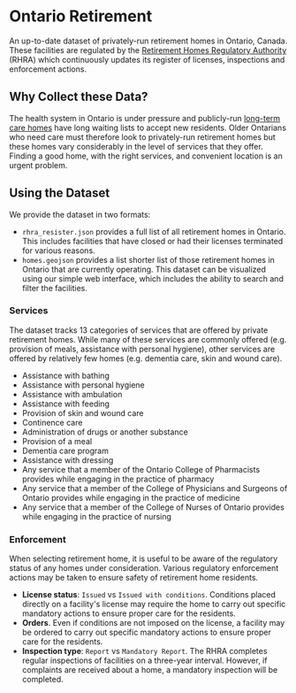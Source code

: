 # Ontario Retirement

An up-to-date dataset of privately-run retirement homes in Ontario, Canada. These facilities are regulated by the [Retirement Homes Regulatory Authority](https://www.rhra.ca/) (RHRA) which continuously updates its register of licenses, inspections and enforcement actions.

## Why Collect these Data?

The health system in Ontario is under pressure and publicly-run [long-term care homes](https://www.ontario.ca/page/long-term-care-ontario) have long waiting lists to accept new residents. Older Ontarians who need care must therefore look to privately-run retirement homes but these homes vary considerably in the level of services that they offer. Finding a good home, with the right services, and convenient location is an urgent problem.

## Using the Dataset

We provide the dataset in two formats: 
- `rhra_resister.json` provides a full list of all retirement homes in Ontario. This includes facilities that have closed or had their licenses terminated for various reasons.
- `homes.geojson` provides a list shorter list of those retirement homes in Ontario that are currently operating. This dataset can be visualized using our simple web interface, which includes the ability to search and filter the facilities.

### Services

The dataset tracks 13 categories of services that are offered by private retirement homes. While many of these services are commonly offered (e.g. provision of meals, assistance with personal hygiene), other services are offered by relatively few homes (e.g. dementia care, skin and wound care).

- Assistance with bathing
- Assistance with personal hygiene
- Assistance with ambulation
- Assistance with feeding
- Provision of skin and wound care
- Continence care
- Administration of drugs or another substance
- Provision of a meal
- Dementia care program
- Assistance with dressing
- Any service that a member of the Ontario College of Pharmacists provides while engaging in the practice of pharmacy
- Any service that a member of the College of Physicians and Surgeons of Ontario provides while engaging in the practice of medicine
- Any service that a member of the College of Nurses of Ontario provides while engaging in the practice of nursing

### Enforcement

When selecting retirement home, it is useful to be aware of the regulatory status of any homes under consideration. Various regulatory enforcement actions may be taken to ensure safety of retirement home residents.

- **License status**: `Issued` vs `Issued with conditions`. Conditions placed directly on a facility's license may require the home to carry out specific mandatory actions to ensure proper care for the residents.
- **Orders**. Even if conditions are not imposed on the license, a facility may be ordered to carry out specific mandatory actions to ensure proper care for the residents.
- **Inspection type**: `Report` vs `Mandatory Report`. The RHRA completes regular inspections of facilities on a three-year interval. However, if complaints are received about a home, a mandatory inspection will be completed.